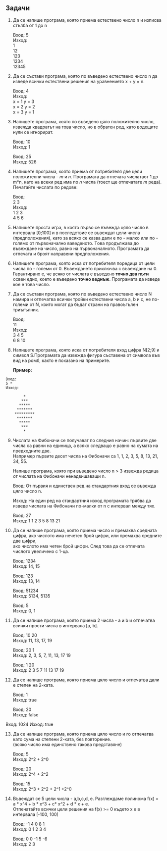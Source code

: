 ## Задачи

1. Да се напише програма, която приема естествено число n и изписва стълба от 1 до n

   Вход: 5 <br />
   Изход: <br />
   1 <br />
   12 <br />
   123 <br />
   1234 <br />
   12345 <br />


2. Да се състави програма, която по въведено естествено число n да изведе всички естествени решения на уравнението x + y = n.

   Вход: 4 <br />
   Изход: <br />
   x = 1 y = 3 <br />
   x = 2 y = 2 <br />
   x = 3 y = 1 <br />

3. Напишете програма, която по въведено цяло положително число, извежда квадратът на това число, но в обратен ред, като водещите нули се игнорират.

   Вход: 10 <br />
   Изход: 1 <br />

   Вход: 25 <br />
   Изход: 526 <br />

4. Напишете програма, която приема от потребителя две цели положителни числа - *m* и *n*.
   Програмата да отпечата числатаот 1 до m*n, като на всеки ред има по *n* числа (тоест ще отпечатате *m* реда).
   Печатайте числата по редове:

   Вход: <br />
   2 3 <br />
   Изход: <br />
   1 2 3 <br />
   4 5 6 <br />


5. Напишете проста игра, в която първо се въвежда цяло число в интервала [0;100] и в последствие се въвеждат цели числа
   (предположения), като за всяко се казва дали е по - малко или по - голямо от първоначално ваведеното.
   Tова продължава до въвеждане на число, равно на първоначалното. Програмата да отпечата и броят направени предположения.

6. Напишете програма, която иска от потребителя поредица от цели числа по - големи от 0.
   Въвеждането приключва с въвеждане на 0. Гарантирано е, че всяко от числата е въведено **точно два пъти** освен едно,
   което е въведено **точно веднъж**. Програмата да изведе кое е това число.

7. Да се състави програма, която по въведено естествено число N намира и отпечатва всички тройки естествени числа a, b и c,
   не по-големи от N, които могат да бъдат страни на правоъгълен триъгълник.

   Вход: <br />
   11 <br />
   Изход: <br />
   3 4 5 <br />
   6 8 10 <br />

8. Напишете програма, която иска от потребителя вход цифра N[2;9] и символ S.Програмата да извежда фигура съставена от символа във вид на ромб, както е показано на    примерите.

   **Пример:**
```
Вход:
5 *
Изход:

        * 
       ***
      *****
     *******
    *********
     *******
      *****
       ***
        *
```
9. Числата на Фибоначи се получават по следния начин: първите две числа са равни на единица, а всяко следващо е равно на сумата на предходните две. <br />
    Например първите десет числа на Фибоначи са 1, 1, 2, 3, 5, 8, 13, 21, 34, 55. <br />

    Напише програма, която при въведено число n > 3 извежда редица от числата на Фибоначи ненадвишаващи n. <br />
    
    Вход: От първия и единствен ред на стандартния вход се въвежда цяло число n. <br />
    
    Изход: На един ред на стандартния изход програмата трябва да изведе числата на Фибоначи по-малки от n с интервал между тях. <br />
    
    Вход: 27 <br />
    Изход: 1 1 2 3 5 8 13 21 <br />

10. Да се напише програма, която приема число и премахва среднaта цифра, ако числото има нечетен брой цифри, или премахва средните две цифри, <br />
    ако числото има четен брой цифри. След това да се отпечата числото увеличено с 1-ца. <br />

    Вход: 1234 <br />
    Изход: 14, 15 <br />

    Вход: 123 <br />
    Изход: 13, 14 <br />

    Вход: 51234 <br />
    Изход: 5134, 5135 <br />

    Вход: 5 <br />
    Изход: 0, 1 <br />

11. Да се напише програма, която приема 2 числa - a и b и отпечатва всички прости числа в интервала [a, b].

    Вход: 10 20 <br />
    Изход: 11, 13, 17, 19 <br />

    Вход: 20 1 <br />
    Изход: 2, 3, 5, 7, 11, 13, 17 19 <br />

    Вход: 1 20 <br />
    Изход: 2 3 5 7 11 13 17 19 <br />

12. Да се напише програма, която приема цяло число и отпечатва дали е степен на 2-ката.

    Вход: 1 <br />
    Изход: true <br />

    Вход: 20 <br />
    Изход: false <br />

Вход: 1024
Изход: true

13. Да се напише програма, която приема цяло число и го отпечатва като сума на степени 2-ката, без повторение. <br />
    (всяко число има единствено такова представяне)

    Вход: 5 <br />
    Изход: 2^2 + 2^0 <br />

    Вход: 20 <br />
    Изход: 2^4 + 2^2 <br />

    Вход: 15 <br />
    Изход: 2^3 + 2^2 + 2^1 +2^0 <br />

14. Въвеждат се 5 цели числа - a,b,c,d, e. Разглеждаме полинома f(x) = a * x^4 + b * x^3 + c* x^2 + d * x + e. <br />
    Отпечатайте всички цели решения на f(x) >= 0 където x e в интервала [-100, 100]

    Вход: -1 4 0 8 1 <br />
    Изход: 0 1 2 3 4 <br />

    Вход: 0 0 -1 5 -6 <br />
    Изход: 2 3 <br />
